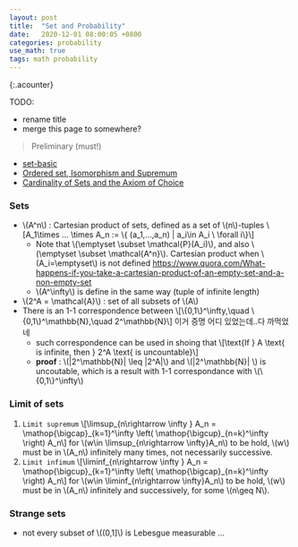 ```yaml
---
layout: post
title:  "Set and Probability"
date:   2020-12-01 08:00:05 +0800
categories: probability
use_math: true
tags: math probability 
---
```

{:.acounter}


TODO:
- rename title
- merge this page to somewhere?


> Preliminary (must!)  
  - <a href="https://nailbrainz.github.io/analysis/2018/09/14/set-basic.html" target="_blank">set-basic</a>
  - <a href="https://nailbrainz.github.io/analysis/2018/09/25/ordered-set.html" target="_blank">Ordered set, Isomorphism and Supremum</a>
  - <a href="https://nailbrainz.github.io/analysis/2018/09/25/cardinality-of-sets-and-axiom-of-choice.html" target="_blank">Cardinality of Sets and the Axiom of Choice</a>




### Sets
- \\(A^n\\) : Cartesian product of sets, defined as a set of \\(n\\)-tuples \\[A\_1\times ... \times A\_n := \\{ (a\_1,...,a\_n) \| a\_i\in A\_i \\ \forall i\\}\\]
  - Note that \\(\emptyset \subset \mathcal\{P\}(A\_i)\\), and also \\(\emptyset \subset \mathcal\{A^n\}\\). Cartesian product when \\(A\_i=\emptyset\\) is not defined <a href="https://www.quora.com/What-happens-if-you-take-a-cartesian-product-of-an-empty-set-and-a-non-empty-set" target="_blank">https://www.quora.com/What-happens-if-you-take-a-cartesian-product-of-an-empty-set-and-a-non-empty-set</a>
  - \\(A^\infty\\) is define in the same way (tuple of infinite length)
- \\(2^A = \mathcal\{A\}\\) : set of all subsets of \\(A\\)
- There is an 1-1 correspondence between \\[\\{0,1\\}^\infty,\quad \\{0,1\\}^\mathbb{N},\quad 2^\mathbb{N}\\] 이거 증명 어디 있었는데..다 까먹었네
  - such correspondence can be used in shoing that \\[\text\{If \} A \text\{ is infinite, then \} 2^A \text\{ is uncountable\}\\]
  - __proof__ : \\(\|2^\mathbb{N}\| \leq \|2^A\|\\) and  \\(\|2^\mathbb{N}\| \\) is uncoutable, which is a result with 1-1 correspondance with \\(\\{0,1\\}^\infty\\)

### Limit of sets
1. `Limit supremum` \\[\limsup\_\{n\rightarrow \infty \} A\_n = \mathop\{\bigcap\}\_\{k=1\}^\infty \left( \mathop\{\bigcup\}\_\{n=k\}^\infty \right) A\_n\\]
    for \\(w\in \limsup\_\{n\rightarrow \infty\}A_n\\) to be hold, \\(w\\) must be in \\(A\_n\\) infinitely many times, not necessarily successive.
2. `Limit infimum` \\[\liminf\_\{n\rightarrow \infty \} A\_n = \mathop\{\bigcup\}\_\{k=1\}^\infty \left( \mathop\{\bigcap\}\_\{n=k\}^\infty \right) A\_n\\]
    for \\(w\in \liminf\_\{n\rightarrow \infty\}A_n\\) to be hold, \\(w\\) must be in \\(A\_n\\) infinitely and successively, for some \\(n\geq N\\).


### Strange sets
- not every subset of \\((0,1]\\) is Lebesgue measurable ...